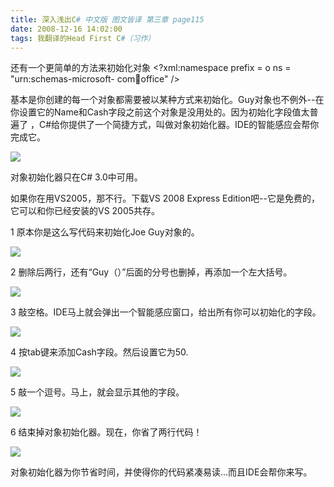 ```yaml
---
title: 深入浅出C# 中文版 图文皆译 第三章 page115
date: 2008-12-16 14:02:00
tags: 我翻译的Head First C#（习作）
---
```

还有一个更简单的方法来初始化对象  <?xml:namespace prefix = o ns = "urn:schemas-microsoft-
com:office:office" />

基本是你创建的每一个对象都需要被以某种方式来初始化。Guy对象也不例外--在你设置它的Name和Cash字段之前这个对象是没用处的。因为初始化字段值太普遍了
，C#给你提供了一个简捷方式，叫做对象初始化器。IDE的智能感应会帮你完成它。

![](https://p-blog.csdn.net/images/p_blog_csdn_net/cuipengfei1/EntryImages/20081216/%E6%88%AA%E5%9B%BE04.jpg)

对象初始化器只在C# 3.0中可用。

如果你在用VS2005，那不行。下载VS 2008 Express Edition吧--它是免费的，它可以和你已经安装的VS 2005共存。

1  原本你是这么写代码来初始化Joe Guy对象的。

![](https://p-blog.csdn.net/images/p_blog_csdn_net/cuipengfei1/EntryImages/20081216/%E6%88%AA%E5%9B%BE05.jpg)

2  删除后两行，还有“Guy（）”后面的分号也删掉，再添加一个左大括号。

![](https://p-blog.csdn.net/images/p_blog_csdn_net/cuipengfei1/EntryImages/20081216/%E6%88%AA%E5%9B%BE06.jpg)

3  敲空格。IDE马上就会弹出一个智能感应窗口，给出所有你可以初始化的字段。

![](https://p-blog.csdn.net/images/p_blog_csdn_net/cuipengfei1/EntryImages/20081216/%E6%88%AA%E5%9B%BE07.jpg)

4  按tab键来添加Cash字段。然后设置它为50.

![](https://p-blog.csdn.net/images/p_blog_csdn_net/cuipengfei1/EntryImages/20081216/%E6%88%AA%E5%9B%BE08.jpg)

5  敲一个逗号。马上，就会显示其他的字段。

![](https://p-blog.csdn.net/images/p_blog_csdn_net/cuipengfei1/EntryImages/20081216/%E6%88%AA%E5%9B%BE09.jpg)

6  结束掉对象初始化器。现在，你省了两行代码！

![](https://p-blog.csdn.net/images/p_blog_csdn_net/cuipengfei1/EntryImages/20081216/%E6%88%AA%E5%9B%BE10.jpg)

对象初始化器为你节省时间，并使得你的代码紧凑易读...而且IDE会帮你来写。



